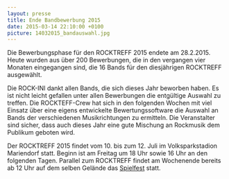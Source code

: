 ```yaml
---
layout: presse
title: Ende Bandbewerbung 2015
date: 2015-03-14 22:10:00 +0100
picture: 14032015_bandauswahl.jpg
---
```


Die Bewerbungsphase für den ROCKTREFF 2015 endete am 28.2.2015. Heute wurden
aus über 200 Bewerbungen, die in den vergangen vier Monaten eingegangen sind,
die 16 Bands für den diesjährigen ROCKTREFF ausgewählt.

Die ROCK-INI dankt allen Bands, die sich dieses Jahr beworben haben. Es ist
nicht leicht gefallen unter allen Bewerbungen die entgültige Auswahl zu
treffen. Die ROCKTEFF-Crew hat sich in den folgenden Wochen mit viel Einsatz
über eine eigens entwickelte Bewertungssoftware die Auswahl an Bands der
verschiedenen Musikrichtungen zu ermitteln. Die Veranstalter sind sicher, dass
auch dieses Jahr eine gute Mischung an Rockmusik dem Publikum geboten wird.

Der ROCKTREFF 2015 findet vom 10. bis zum 12. Juli im Volksparkstadion
Mariendorf statt. Beginn ist am Freitag um 18 Uhr sowie 16 Uhr an den
folgenden Tagen. Parallel zum ROCKTREFF findet am Wochenende bereits ab 12 Uhr
auf dem selben Gelände das [Spielfest](https://www.rocktreff.de/#spielfest) statt.
